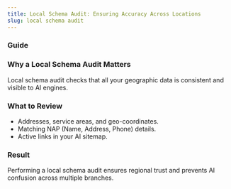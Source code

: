 ```yaml
---
title: Local Schema Audit: Ensuring Accuracy Across Locations
slug: local schema audit
---
```


### Guide
### Why a Local Schema Audit Matters
Local schema audit checks that all your geographic data is consistent and visible to AI engines.

### What to Review
- Addresses, service areas, and geo-coordinates.
- Matching NAP (Name, Address, Phone) details.
- Active links in your AI sitemap.

### Result
Performing a local schema audit ensures regional trust and prevents AI confusion across multiple branches.